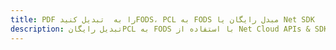 ---title: PDF را به  تبدیل کنیدFODS، PCL به FODS مبدل رایگان یا Net SDKdescription: تبدیل رایگانPCL به FODS با استفاده از Net Cloud APIs & SDK همچنین اسناد PDF را در Cloud ایجاد، ویرایش و رندر کنید.---